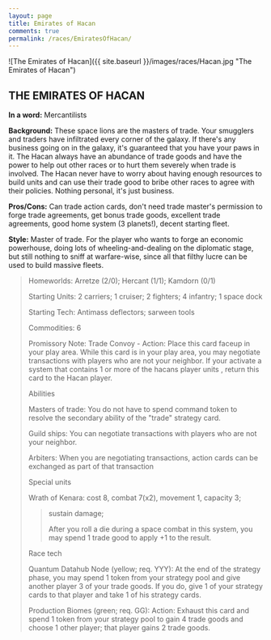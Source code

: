 ```yaml
---
layout: page
title: Emirates of Hacan
comments: true
permalink: /races/EmiratesOfHacan/
---
```


![The Emirates of Hacan]({{ site.baseurl }}/images/races/Hacan.jpg "The Emirates of Hacan")

## THE EMIRATES OF HACAN

**In a word:** Mercantilists

**Background:** These space lions are the masters of trade.  Your smugglers and traders have infiltrated every corner of the galaxy.  If there's any business going on in the galaxy, it's guaranteed that you have your paws in it. The Hacan always have an abundance of trade goods and have the power to help out other races or to hurt them severely when trade is involved.  The Hacan never have to worry about having enough resources to build units and can use their trade good to bribe other races to agree with their policies.  Nothing personal, it's just business.

**Pros/Cons:** Can trade action cards, don't need trade master's permission to forge trade agreements, get bonus trade goods, excellent trade agreements, good home system (3 planets!), decent starting fleet.

**Style:** Master of trade. For the player who wants to forge an economic powerhouse, doing lots of wheeling-and-dealing on the diplomatic stage, but still nothing to sniff at warfare-wise, since all that filthy lucre can be used to build massive fleets. 

>Homeworlds: Arretze (2/0); Hercant (1/1); Kamdorn (0/1)
>
>Starting Units: 2 carriers; 1 cruiser; 2 fighters; 4 infantry; 1 space dock
>
>Starting Tech: Antimass deflectors; sarween tools
>
>Commodities: 6
>
>Promissory Note: Trade Convoy - Action: Place this card faceup in your play area. While this card is in your play area, you may negotiate transactions with players who are not your neighbor. If your activate a system that contains 1 or more of the hacans player units , return this card to the Hacan player. 
>
>Abilities
>
>Masters of trade: You do not have to spend command token to resolve the secondary ability of the "trade" strategy card.
>
>Guild ships: You can negotiate transactions with players who are not your neighbor.
>
>Arbiters: When you are negotiating transactions, action cards can be exchanged as part of that transaction 
>
>Special units
>
>Wrath of Kenara: cost 8, combat 7(x2), movement 1, capacity 3; 
>>sustain damage; 
>>
>>After you roll a die during a space combat in this system, you may spend 1 trade good to apply +1 to the result. 
>
>Race tech
>
>Quantum Datahub Node (yellow; req. YYY): At the end of the strategy phase, you may spend 1 token from your strategy pool and give another player 3 of your trade goods. If you do, give 1 of your strategy cards to that player and take 1 of his strategy cards.  
>
>Production Biomes (green; req. GG): Action: Exhaust this card and spend 1 token from your strategy pool to gain 4 trade goods and choose 1 other player; that player gains 2 trade goods. 
